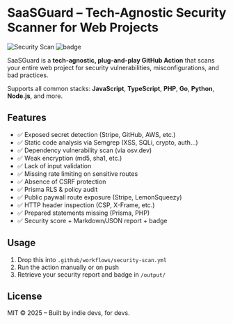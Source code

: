 # SaaSGuard – Tech-Agnostic Security Scanner for Web Projects

![Security Scan](https://github.com/tonuser/saasguard/actions/workflows/security-scan.yml/badge.svg)
![badge](./output/badge.svg)

SaaSGuard is a **tech-agnostic, plug-and-play GitHub Action** that scans your entire web project for security vulnerabilities, misconfigurations, and bad practices.

Supports all common stacks: **JavaScript**, **TypeScript**, **PHP**, **Go**, **Python**, **Node.js**, and more.

## Features

- ✅ Exposed secret detection (Stripe, GitHub, AWS, etc.)
- ✅ Static code analysis via Semgrep (XSS, SQLi, crypto, auth...)
- ✅ Dependency vulnerability scan (via osv.dev)
- ✅ Weak encryption (md5, sha1, etc.)
- ✅ Lack of input validation
- ✅ Missing rate limiting on sensitive routes
- ✅ Absence of CSRF protection
- ✅ Prisma RLS & policy audit
- ✅ Public paywall route exposure (Stripe, LemonSqueezy)
- ✅ HTTP header inspection (CSP, X-Frame, etc.)
- ✅ Prepared statements missing (Prisma, PHP)
- ✅ Security score + Markdown/JSON report + badge

## Usage

1. Drop this into `.github/workflows/security-scan.yml`
2. Run the action manually or on push
3. Retrieve your security report and badge in `/output/`

## License

MIT © 2025 – Built by indie devs, for devs.